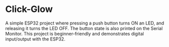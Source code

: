 # Click-Glow
A simple ESP32 project where pressing a push button turns ON an LED, and releasing it turns the LED OFF. The button state is also printed on the Serial Monitor. This project is beginner-friendly and demonstrates digital input/output with the ESP32.
